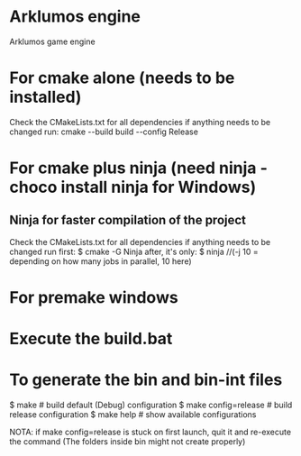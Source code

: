 # Arklumos engine

Arklumos game engine

# For cmake alone (needs to be installed)
Check the CMakeLists.txt for all dependencies if anything needs to be changed
run: cmake --build build --config Release
# For cmake plus ninja (need ninja - choco install ninja for Windows)
## Ninja for faster compilation of the project
Check the CMakeLists.txt for all dependencies if anything needs to be changed
run first: $ cmake -G Ninja
after, it's only: $ ninja //(-j 10 = depending on how many jobs in parallel, 10 here)

# For premake windows
# Execute the build.bat
# To generate the bin and bin-int files
$ make                # build default (Debug) configuration
$ make config=release # build release configuration
$ make help           # show available configurations

NOTA: if make config=release is stuck on first launch, quit it and re-execute the command (The folders inside bin might not create properly)